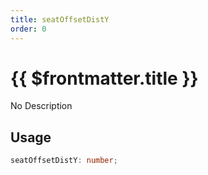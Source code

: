 ```yaml
---
title: seatOffsetDistY
order: 0
---
```


# {{ $frontmatter.title }}

No Description

## Usage

```ts
seatOffsetDistY: number;
```
